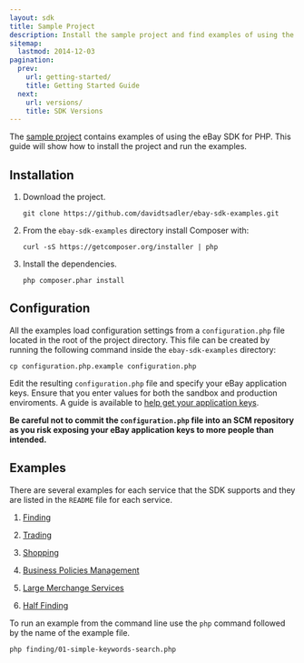 ```yaml
---
layout: sdk
title: Sample Project
description: Install the sample project and find examples of using the eBay SDK for PHP.
sitemap:
  lastmod: 2014-12-03
pagination:
  prev:
    url: getting-started/
    title: Getting Started Guide
  next:
    url: versions/
    title: SDK Versions
---
```

The [sample project](https://github.com/davidtsadler/ebay-sdk-examples) contains examples of using the eBay SDK for PHP. This guide will show how to install the project and run the examples.

## Installation

  1. Download the project.

     ```
     git clone https://github.com/davidtsadler/ebay-sdk-examples.git
     ```

  1. From the `ebay-sdk-examples` directory install Composer with:

     ```
     curl -sS https://getcomposer.org/installer | php
     ```

  1. Install the dependencies.

     ```
     php composer.phar install
     ```

## Configuration

All the examples load configuration settings from a `configuration.php` file located in the root of the project directory. This file can be created by running the following command inside the `ebay-sdk-examples` directory:

```
cp configuration.php.example configuration.php
```

Edit the resulting `configuration.php` file and specify your eBay application keys. Ensure that you enter values for both the sandbox and production enviroments. A guide is available to [help get your application keys](/sdk/guides/application-keys/).

**Be careful not to commit the `configuration.php` file into an SCM repository as you risk exposing your eBay application keys to more people than intended.**

## Examples

There are several examples for each service that the SDK supports and they are listed in the `README` file for each service.

  1. [Finding](https://github.com/davidtsadler/ebay-sdk-examples/blob/master/finding/README.md)

  1. [Trading](https://github.com/davidtsadler/ebay-sdk-examples/blob/master/trading/README.md)

  1. [Shopping](https://github.com/davidtsadler/ebay-sdk-examples/blob/master/shopping/README.md)

  1. [Business Policies Management](https://github.com/davidtsadler/ebay-sdk-examples/blob/master/business-policies-management/README.md)

  1. [Large Merchange Services](https://github.com/davidtsadler/ebay-sdk-examples/blob/master/large-merchant-services/README.md)

  1. [Half Finding](https://github.com/davidtsadler/ebay-sdk-examples/blob/master/half-finding/README.md)

To run an example from the command line use the `php` command followed by the name of the example file.

```
php finding/01-simple-keywords-search.php
```

